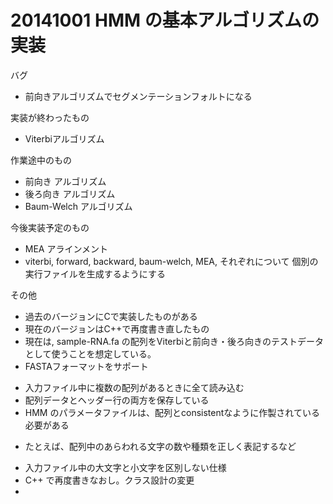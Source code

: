 20141001 HMM の基本アルゴリズムの実装
=========

バグ
 * 前向きアルゴリズムでセグメンテーションフォルトになる

実装が終わったもの
 * Viterbiアルゴリズム

作業途中のもの
 * 前向き アルゴリズム
 * 後ろ向き アルゴリズム
 * Baum-Welch アルゴリズム

今後実装予定のもの
 * MEA アラインメント
 * viterbi, forward, backward, baum-welch, MEA, それぞれについて
   個別の実行ファイルを生成するようにする

その他
 * 過去のバージョンにCで実装したものがある
 * 現在のバージョンはC++で再度書き直したもの
 * 現在は, sample-RNA.fa の配列をViterbiと前向き・後ろ向きのテストデータとして使うことを想定している。
 * FASTAフォーマットをサポート
  - 入力ファイル中に複数の配列があるときに全て読み込む
  - 配列データとヘッダー行の両方を保存している
  - HMM のパラメータファイルは、配列とconsistentなように作製されている必要がある
   + たとえば、配列中のあらわれる文字の数や種類を正しく表記するなど
 * 入力ファイル中の大文字と小文字を区別しない仕様
 * C++ で再度書きなおし。クラス設計の変更
 * 
